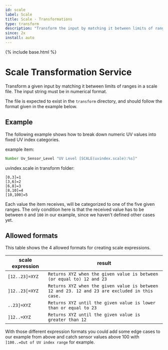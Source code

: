 ```yaml
---
id: scale
label: Scale
title: Scale - Transformations
type: transform
description: "Transform the input by matching it between limits of ranges in a scale file.  The input string must be in numerical format."
since: 2x
install: auto
---
```


<!-- Attention authors: Do not edit directly. Please add your changes to the appropriate source repository -->

{% include base.html %}

# Scale Transformation Service

Transform a given input by matching it between limits of ranges in a scale file.
The input string must be in numerical format.

The file is expected to exist in the `transform` directory, and should follow the format given in the example below.

## Example

The following example shows how to break down numeric UV values into fixed UV index categories.

example item:

```java
Number Uv_Sensor_Level "UV Level [SCALE(uvindex.scale):%s]"
```

uvindex.scale in transform folder:

```
[0,3]=1
[3,6]=2
[6,8]=3
[8,10]=4
[10,100]=5
```

Each value the item receives, will be categorized to one of the five given ranges.
The only condition here is that the received value has to be between `0` and `100` in our example, since we haven't defined other cases yet.

## Allowed formats

This table shows the 4 allowed formats for creating scale expressions.

| scale expression | result |
|--------------------|--------|
| `[12..23]=XYZ` | `Returns XYZ when the given value is between (or equal to) 12 and 23` |
| `]12..23[=XYZ` | `Returns XYZ when the given value is between 12 and 23. 12 and 23 are excluded in this case.` |
| `..23]=XYZ` | `Returns XYZ until the given value is lower than or equal to 23` |
| `]12..=XYZ` | `Returns XYZ until the given value is greater than 12` |

With those different expression formats you could add some edge cases to our example from above and catch sensor values above 100 with `]100..=Out of UV index range` for example.